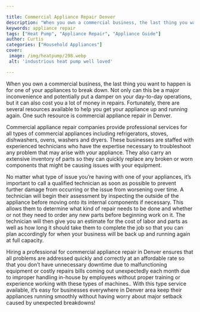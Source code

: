 ```yaml
---

title: Commercial Appliance Repair Denver
description: "When you own a commercial business, the last thing you want to happen is for one of your appliances to break down. Not only can th...find out now"
keywords: appliance repair
tags: ["Heat Pump", "Appliance Repair", "Appliance Guide"]
author: Curtis
categories: ["Household Appliances"]
cover: 
 image: /img/heatpump/298.webp
 alt: 'industrious heat pump well loved'

---
```


When you own a commercial business, the last thing you want to happen is for one of your appliances to break down. Not only can this be a major inconvenience and potentially put a damper on your day-to-day operations, but it can also cost you a lot of money in repairs. Fortunately, there are several resources available to help you get your appliance up and running again. One such resource is commercial appliance repair in Denver.

Commercial appliance repair companies provide professional services for all types of commercial appliances including refrigerators, stoves, dishwashers, ovens, washers and dryers. These businesses are staffed with experienced technicians who have the expertise necessary to troubleshoot any problem that may arise with your appliance. They also carry an extensive inventory of parts so they can quickly replace any broken or worn components that might be causing issues with your equipment.

No matter what type of issue you’re having with one of your appliances, it’s important to call a qualified technician as soon as possible to prevent further damage from occurring or the issue from worsening over time. A technician will begin their assessment by inspecting the outside of the appliance before moving onto its internal components if necessary. This allows them to determine what kind of repair needs to be done and whether or not they need to order any new parts before beginning work on it. The technician will then give you an estimate for the cost of labor and parts as well as how long it should take them to complete the job so that you can plan accordingly for when your business will be back up and running again at full capacity. 

Hiring a professional for commercial appliance repair in Denver ensures that all problems are addressed quickly and correctly at an affordable rate so that you don’t have unnecessary downtime due to malfunctioning equipment or costly repairs bills coming out unexpectedly each month due to improper handling in-house by employees without proper training or experience working with these types of machines.. With this type service available, it’s easy for businesses everywhere in Denver area keep their appliances running smoothly without having worry about major setback caused by unexpected breakdowns!
